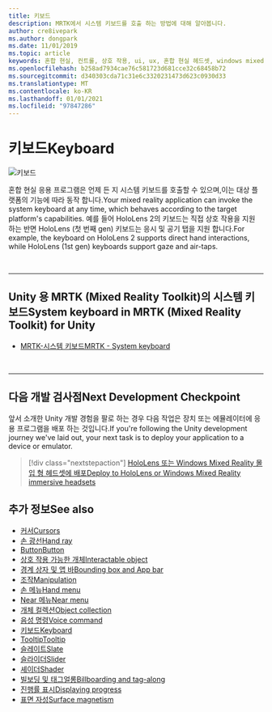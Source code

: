 ```yaml
---
title: 키보드
description: MRTK에서 시스템 키보드를 호출 하는 방법에 대해 알아봅니다.
author: cre8ivepark
ms.author: dongpark
ms.date: 11/01/2019
ms.topic: article
keywords: 혼합 현실, 컨트롤, 상호 작용, ui, ux, 혼합 현실 헤드셋, windows mixed reality 헤드셋, 가상 현실 헤드셋, HoloLens, 키보드, MRTK, 혼합 현실 도구 키트
ms.openlocfilehash: b258ad7934cae76c581723d681cce32c68458b72
ms.sourcegitcommit: d340303cda71c31e6c3320231473d623c0930d33
ms.translationtype: MT
ms.contentlocale: ko-KR
ms.lasthandoff: 01/01/2021
ms.locfileid: "97847286"
---
```

# <a name="keyboard"></a><span data-ttu-id="546f5-104">키보드</span><span class="sxs-lookup"><span data-stu-id="546f5-104">Keyboard</span></span>

![키보드](images/UX_Hero_Keyboard.jpg)

<span data-ttu-id="546f5-106">혼합 현실 응용 프로그램은 언제 든 지 시스템 키보드를 호출할 수 있으며,이는 대상 플랫폼의 기능에 따라 동작 합니다.</span><span class="sxs-lookup"><span data-stu-id="546f5-106">Your mixed reality application can invoke the system keyboard at any time, which behaves according to the target platform's capabilities.</span></span> <span data-ttu-id="546f5-107">예를 들어 HoloLens 2의 키보드는 직접 상호 작용을 지원 하는 반면 HoloLens (첫 번째 gen) 키보드는 응시 및 공기 탭을 지원 합니다.</span><span class="sxs-lookup"><span data-stu-id="546f5-107">For example, the keyboard on HoloLens 2 supports direct hand interactions, while HoloLens (1st gen) keyboards support gaze and air-taps.</span></span>

<br>

---

## <a name="system-keyboard-in-mrtk-mixed-reality-toolkit-for-unity"></a><span data-ttu-id="546f5-108">Unity 용 MRTK (Mixed Reality Toolkit)의 시스템 키보드</span><span class="sxs-lookup"><span data-stu-id="546f5-108">System keyboard in MRTK (Mixed Reality Toolkit) for Unity</span></span>

* [<span data-ttu-id="546f5-109">MRTK-시스템 키보드</span><span class="sxs-lookup"><span data-stu-id="546f5-109">MRTK - System keyboard</span></span>](https://microsoft.github.io/MixedRealityToolkit-Unity/Documentation/README_SystemKeyboard.html)

<br>

---

## <a name="next-development-checkpoint"></a><span data-ttu-id="546f5-110">다음 개발 검사점</span><span class="sxs-lookup"><span data-stu-id="546f5-110">Next Development Checkpoint</span></span>

<span data-ttu-id="546f5-111">앞서 소개한 Unity 개발 경험을 팔로 하는 경우 다음 작업은 장치 또는 에뮬레이터에 응용 프로그램을 배포 하는 것입니다.</span><span class="sxs-lookup"><span data-stu-id="546f5-111">If you're following the Unity development journey we've laid out, your next task is to deploy your application to a device or emulator.</span></span> 

> [!div class="nextstepaction"]
> [<span data-ttu-id="546f5-112">HoloLens 또는 Windows Mixed Reality 몰입 형 헤드셋에 배포</span><span class="sxs-lookup"><span data-stu-id="546f5-112">Deploy to HoloLens or Windows Mixed Reality immersive headsets</span></span>](../develop/platform-capabilities-and-apis/using-visual-studio.md)

## <a name="see-also"></a><span data-ttu-id="546f5-113">추가 정보</span><span class="sxs-lookup"><span data-stu-id="546f5-113">See also</span></span>

* [<span data-ttu-id="546f5-114">커서</span><span class="sxs-lookup"><span data-stu-id="546f5-114">Cursors</span></span>](cursors.md)
* [<span data-ttu-id="546f5-115">손 광선</span><span class="sxs-lookup"><span data-stu-id="546f5-115">Hand ray</span></span>](point-and-commit.md)
* [<span data-ttu-id="546f5-116">Button</span><span class="sxs-lookup"><span data-stu-id="546f5-116">Button</span></span>](button.md)
* [<span data-ttu-id="546f5-117">상호 작용 가능한 개체</span><span class="sxs-lookup"><span data-stu-id="546f5-117">Interactable object</span></span>](interactable-object.md)
* [<span data-ttu-id="546f5-118">경계 상자 및 앱 바</span><span class="sxs-lookup"><span data-stu-id="546f5-118">Bounding box and App bar</span></span>](app-bar-and-bounding-box.md)
* [<span data-ttu-id="546f5-119">조작</span><span class="sxs-lookup"><span data-stu-id="546f5-119">Manipulation</span></span>](direct-manipulation.md)
* [<span data-ttu-id="546f5-120">손 메뉴</span><span class="sxs-lookup"><span data-stu-id="546f5-120">Hand menu</span></span>](hand-menu.md)
* [<span data-ttu-id="546f5-121">Near 메뉴</span><span class="sxs-lookup"><span data-stu-id="546f5-121">Near menu</span></span>](near-menu.md)
* [<span data-ttu-id="546f5-122">개체 컬렉션</span><span class="sxs-lookup"><span data-stu-id="546f5-122">Object collection</span></span>](object-collection.md)
* [<span data-ttu-id="546f5-123">음성 명령</span><span class="sxs-lookup"><span data-stu-id="546f5-123">Voice command</span></span>](voice-input.md)
* [<span data-ttu-id="546f5-124">키보드</span><span class="sxs-lookup"><span data-stu-id="546f5-124">Keyboard</span></span>](keyboard.md)
* [<span data-ttu-id="546f5-125">Tooltip</span><span class="sxs-lookup"><span data-stu-id="546f5-125">Tooltip</span></span>](tooltip.md)
* [<span data-ttu-id="546f5-126">슬레이트</span><span class="sxs-lookup"><span data-stu-id="546f5-126">Slate</span></span>](slate.md)
* [<span data-ttu-id="546f5-127">슬라이더</span><span class="sxs-lookup"><span data-stu-id="546f5-127">Slider</span></span>](slider.md)
* [<span data-ttu-id="546f5-128">셰이더</span><span class="sxs-lookup"><span data-stu-id="546f5-128">Shader</span></span>](shader.md)
* [<span data-ttu-id="546f5-129">빌보딩 및 태그얼롱</span><span class="sxs-lookup"><span data-stu-id="546f5-129">Billboarding and tag-along</span></span>](billboarding-and-tag-along.md)
* [<span data-ttu-id="546f5-130">진행률 표시</span><span class="sxs-lookup"><span data-stu-id="546f5-130">Displaying progress</span></span>](progress.md)
* [<span data-ttu-id="546f5-131">표면 자성</span><span class="sxs-lookup"><span data-stu-id="546f5-131">Surface magnetism</span></span>](surface-magnetism.md)
